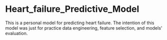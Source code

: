 # Heart_failure_Predictive_Model
This is a personal model for predicting heart failure. The intention of this model was just for practice data engineering, feature selection, and models' evaluation.
